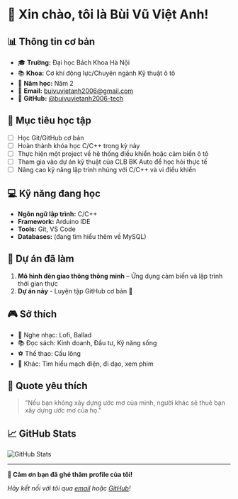 # 👋 Xin chào, tôi là Bùi Vũ Việt Anh!

## 📊 Thông tin cơ bản
- 🎓 **Trường:** Đại học Bách Khoa Hà Nội
- 📚 **Khoa:** Cơ khí động lực/Chuyên ngành Kỹ thuật ô tô 
- 📅 **Năm học:** Năm 2 
- 📧 **Email:** buivuvietanh2006@gmail.com
- 🐙 **GitHub:** [@buivuvietanh2006-tech](https://github.com/buivuvietanh2006-tech)

## 🎯 Mục tiêu học tập
- [ ] Học Git/GitHub cơ bản
- [ ] Hoàn thành khóa học C/C++ trong kỳ này
- [ ] Thực hiện một project về hệ thống điều khiển hoặc cảm biến ô tô  
- [ ] Tham gia vào dự án kỹ thuật của CLB BK Auto để học hỏi thực tế  
- [ ] Nâng cao kỹ năng lập trình nhúng với C/C++ và vi điều khiển

## 💻 Kỹ năng đang học
- **Ngôn ngữ lập trình:** C/C++
- **Framework:** Arduino IDE 
- **Tools:** Git, VS Code
- **Databases:** (đang tìm hiểu thêm về MySQL)

## 🌟 Dự án đã làm
1. **Mô hình đèn giao thông thông minh** – Ứng dụng cảm biến và lập trình thời gian thực 
2. **Dự án này** - Luyện tập GitHub cơ bản 🎉

## 🎮 Sở thích
- 🎵 Nghe nhạc: Lofi, Ballad
- 📚 Đọc sách: Kinh doanh, Đầu tư, Kỹ năng sống  
- ⚽ Thể thao: Cầu lông
- 🎯 Khác: Tìm hiểu mạch điện, đi dạo, xem phim

## 💭 Quote yêu thích
> "Nếu bạn không xây dựng ước mơ của mình, người khác sẽ thuê bạn xây dựng ước mơ của họ."

## 📈 GitHub Stats
<!-- Các bạn có thể thêm GitHub stats sau khi học xong -->
![GitHub Stats](https://github-readme-stats.vercel.app/api?username=your-username&show_icons=true&theme=radical)

---

**🚀 Cảm ơn bạn đã ghé thăm profile của tôi!**

*Hãy kết nối với tôi qua [email](mailto:buivuvietanh2006@gmail.com) hoặc [GitHub](https://github.com/buivuvietanh2006-tech)!*
